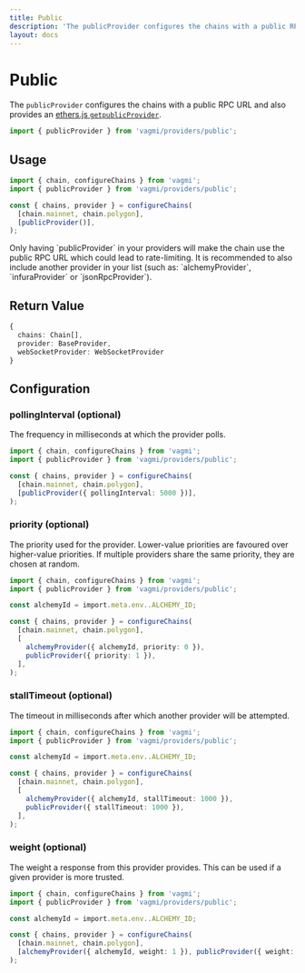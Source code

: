 ```yaml
---
title: Public
description: 'The publicProvider configures the chains with a public RPC URL and also provides an ethers.js getpublicProvider.'
layout: docs
---
```


# Public

The `publicProvider` configures the chains with a public RPC URL and also provides an [ethers.js `getpublicProvider`](https://docs.ethers.io/v5/api/providers/#providers-getpublicProvider).

```ts
import { publicProvider } from 'vagmi/providers/public';
```

## Usage

```ts
import { chain, configureChains } from 'vagmi';
import { publicProvider } from 'vagmi/providers/public';

const { chains, provider } = configureChains(
  [chain.mainnet, chain.polygon],
  [publicProvider()],
);
```

<Callout emoji="⚠️">
  Only having `publicProvider` in your providers will make the chain use the
  public RPC URL which could lead to rate-limiting. It is recommended to also
  include another provider in your list (such as: `alchemyProvider`,
  `infuraProvider` or `jsonRpcProvider`).
</Callout>

## Return Value

```ts
{
  chains: Chain[],
  provider: BaseProvider,
  webSocketProvider: WebSocketProvider
}
```

## Configuration

### pollingInterval (optional)

The frequency in milliseconds at which the provider polls.

```ts
import { chain, configureChains } from 'vagmi';
import { publicProvider } from 'vagmi/providers/public';

const { chains, provider } = configureChains(
  [chain.mainnet, chain.polygon],
  [publicProvider({ pollingInterval: 5000 })],
);
```

### priority (optional)

The priority used for the provider. Lower-value priorities are favoured over higher-value priorities. If multiple providers share the same priority, they are chosen at random.

```ts
import { chain, configureChains } from 'vagmi';
import { publicProvider } from 'vagmi/providers/public';

const alchemyId = import.meta.env..ALCHEMY_ID;

const { chains, provider } = configureChains(
  [chain.mainnet, chain.polygon],
  [
    alchemyProvider({ alchemyId, priority: 0 }),
    publicProvider({ priority: 1 }),
  ],
);
```

### stallTimeout (optional)

The timeout in milliseconds after which another provider will be attempted.

```ts
import { chain, configureChains } from 'vagmi';
import { publicProvider } from 'vagmi/providers/public';

const alchemyId = import.meta.env..ALCHEMY_ID;

const { chains, provider } = configureChains(
  [chain.mainnet, chain.polygon],
  [
    alchemyProvider({ alchemyId, stallTimeout: 1000 }),
    publicProvider({ stallTimeout: 1000 }),
  ],
);
```

### weight (optional)

The weight a response from this provider provides. This can be used if a given provider is more trusted.

```ts
import { chain, configureChains } from 'vagmi';
import { publicProvider } from 'vagmi/providers/public';

const alchemyId = import.meta.env..ALCHEMY_ID;

const { chains, provider } = configureChains(
  [chain.mainnet, chain.polygon],
  [alchemyProvider({ alchemyId, weight: 1 }), publicProvider({ weight: 2 })],
);
```
